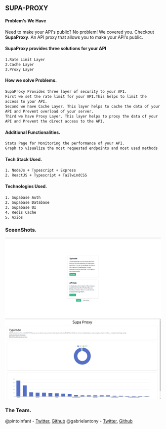 ## SUPA-PROXY

#### Problem's We Have


Need to make your API's public? No problem! We covered you.
Checkout **SupaProxy**. An API proxy that allows you to make your API's public.

#### SupaProxy provides three solutions for your API

    1.Rate Limit Layer
    2.Cache Layer
    3.Proxy Layer

#### How we solve Problems.

    SupaProxy Provides three layer of security to your API. 
    First we set the rate limit for your API.This helps to limit the access to your API.
    Second we have Cache Layer. This layer helps to cache the data of your API and Prevent overload of your server.
    Third we have Proxy Layer. This layer helps to proxy the data of your API and Prevent the direct access to the API.

#### Additional Functionalities.
    
    Stats Page for Monitoring the performance of your API.
    Graph to visualize the most requested endpoints and most used methods


#### Tech Stack Used.

    1. NodeJs + Typescript + Express
    2. ReactJS + Typescript + TailwindCSS

#### Technologies Used.

    1. Supabase Auth
    2. Supabase Database
    3. Supabase UI
    4. Redis Cache
    5. Axios

### SceenShots.

![Home Page](./public//home.png)
![Stats Page](./public//stats.png)

### The Team.
@pintoinfant - [Twitter](https://twitter.com/pinto_infant), [Github](https://github.com/pintoinfant)
@gabrielantony - [Twitter](https://twitter.com/gabrielaxyeth), [Github](https://github.com/gabrielantonyxaviour)